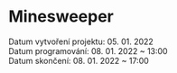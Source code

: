 # Minesweeper
Datum vytvoření projektu: 05. 01. 2022 <br>
Datum programování: 08. 01. 2022 ~ 13:00 <br>
Datum skončení: 08. 01. 2022 ~ 17:00 <br>
